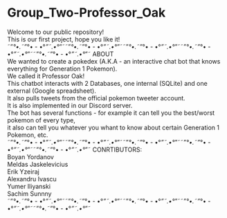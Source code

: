 # Group_Two-Professor_Oak                                                                                                       
Welcome to our public repository!                                                                                               
This is our first project, hope you like it!                                                                                   
˜”*°•.˜”*°• - •°*”˜.•°*”˜˜”*°•.˜”*°• - •°*”˜.•°*”˜˜”*°•.˜”*°• - •°*”˜.•°*”˜˜”*°•.˜”*°• - •°*”˜.•°*”˜˜”*°•.˜”*°• - •°*”˜.•°*”˜
ABOUT                                                                                                                           
We wanted to create a pokedex (A.K.A - an interactive chat bot that knows everything for Generation 1 Pokemon).                 
We called it Professor Oak!                                                                                                     
This chatbot interacts with 2 Databases, one internal (SQLite) and one external (Google spreadsheet).                           
It also pulls tweets from the official pokemon tweeter account.                                                                 
It is also implemented in our Discord server.                                                                                   
The bot has several functions - for example it can tell you the best/worst pokemon of every type,                               
it also can tell you whatever you whant to know about certain Generation 1 Pokemon, etc.                                       
˜”*°•.˜”*°• - •°*”˜.•°*”˜˜”*°•.˜”*°• - •°*”˜.•°*”˜˜”*°•.˜”*°• - •°*”˜.•°*”˜˜”*°•.˜”*°• - •°*”˜.•°*”˜˜”*°•.˜”*°• - •°*”˜.•°*”˜
CONRTIBUTORS:                                                                                                                   
Boyan Yordanov                                                                                                                 
Meldas Jaskelevicius                                                                                                           
Erik Yzeiraj                                                                                                                   
Alexandru Ivascu                                                                                                               
Yumer Iliyanski                                                                                                                 
Sachim Sunnny                                                                                                                   
˜”*°•.˜”*°• - •°*”˜.•°*”˜˜”*°•.˜”*°• - •°*”˜.•°*”˜˜”*°•.˜”*°• - •°*”˜.•°*”˜˜”*°•.˜”*°• - •°*”˜.•°*”˜˜”*°•.˜”*°• - •°*”˜.•°*”˜
